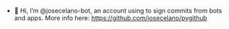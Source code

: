 - 👋 Hi, I’m @josecelano-bot, an account using to sign commits from bots and apps. More info here: https://github.com/josecelano/pygithub
